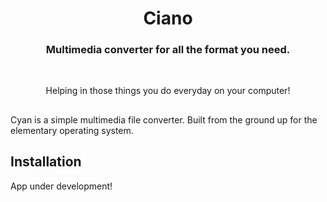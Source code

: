 <div>
  <h1 align="center">Ciano</h1>
  <h3 align="center">Multimedia converter for all the format you need.</h3>
</div>

<br/>

<p align="center">Helping in those things you do everyday on your computer!</p>

<h2> </h2>

Cyan is a simple multimedia file converter. Built from the ground up for the elementary operating system.


## Installation

App under development!

